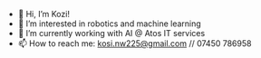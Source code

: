 - 👋 Hi, I’m Kozi!
- 👀 I’m interested in robotics and machine learning
- 🌱 I’m currently working with AI @ Atos IT services
- 📫 How to reach me: kosi.nw225@gmail.com // 07450 786958

<!---
Kozi-N/Kozi-N is a ✨ special ✨ repository because its `README.md` (this file) appears on your GitHub profile.
You can click the Preview link to take a look at your changes.
--->
